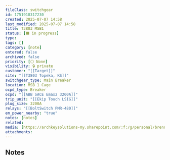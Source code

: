 ```yaml
---
fileClass: switchgear
id: 1751918317230
created: 2025-07-07 14:58
last_modified: 2025-07-07 14:58
title: T3803 MSB1
status: [🟧 in progress]
type: 
tags: []
category: [note]
entered: false
archived: false
priority: [⚪ None]
visibility: 🔒 private
customer: "[[Target]]"
site: "[[T3803 Topeka, KS]]"
switchgear_type: Main Breaker
location: MSB 1 Cage
ocpd_type: Breaker
ocpd: "[[ABB SACE Emax2 3200A]]"
trip_unit: "[[Ekip Touch LSIG]]"
plug_size: 3200A
relays: "[[BoltSwitch PMR-480]]"
em_power_nearby: "true"
notes: [notes]
related: 
media: [https://archkeysolutions-my.sharepoint.com/:f:/g/personal/brennan_salibrici_prokey_com/EtcfUWjRsitBvuyEMnhyXSkBBojLCGPdm3PSXSevTn08jg?e=4v8XqP]
attachments:
---
```


## Notes